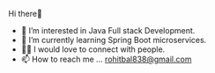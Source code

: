Hi there👋 

- 👀 I’m interested in Java Full stack Development.
- 🌱 I’m currently learning Spring Boot microservices.
- 👯‍♂️ I would love to connect with people.
- 📫 How to reach me ... rohitbal838@gmail.com

<!---
CodnaryGuy/CodnaryGuy is a ✨ special ✨ repository because its `README.md` (this file) appears on your GitHub profile.
You can click the Preview link to take a look at your changes.

 💞️ I’m looking to collaborate on some presitigious organization to utilise my technical skills. 
--->
